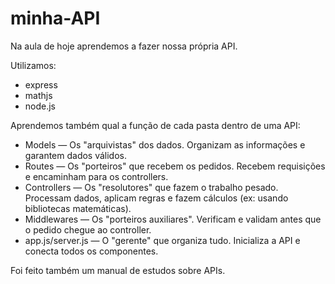 # minha-API

Na aula de hoje aprendemos a fazer nossa própria API.

Utilizamos:
- express
- mathjs
- node.js

Aprendemos também qual a função de cada pasta dentro de uma API: 
- Models — Os "arquivistas" dos dados. Organizam as informações e garantem dados válidos.
- Routes — Os "porteiros" que recebem os pedidos. Recebem requisições e encaminham para os controllers.
- Controllers — Os "resolutores" que fazem o trabalho pesado. Processam dados, aplicam regras e fazem cálculos (ex: usando bibliotecas matemáticas).
- Middlewares — Os "porteiros auxiliares". Verificam e validam antes que o pedido chegue ao controller.
- app.js/server.js — O "gerente" que organiza tudo. Inicializa a API e conecta todos os componentes.

Foi feito também um manual de estudos sobre APIs.
